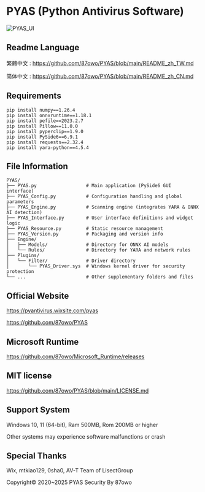 # PYAS (Python Antivirus Software)

![PYAS_UI](https://github.com/user-attachments/assets/68765836-7272-482f-b8cd-d8ba728d88ab)

## Readme Language

繁體中文 : https://github.com/87owo/PYAS/blob/main/README_zh_TW.md

简体中文 : https://github.com/87owo/PYAS/blob/main/README_zh_CN.md

## Requirements

```
pip install numpy==1.26.4
pip install onnxruntime==1.18.1
pip install pefile==2023.2.7
pip install Pillow==11.0.0
pip install pyperclip==1.9.0
pip install PySide6==6.9.1
pip install requests==2.32.4
pip install yara-python==4.5.4
```

## File Information

```
PYAS/
├── PYAS.py                  # Main application (PySide6 GUI interface)
├── PYAS_Config.py           # Configuration handling and global parameters
├── PYAS_Engine.py           # Scanning engine (integrates YARA & ONNX AI detection)
├── PYAS_Interface.py        # User interface definitions and widget logic
├── PYAS_Resource.py         # Static resource management
├── PYAS_Version.py          # Packaging and version info
├── Engine/
│   ├── Models/              # Directory for ONNX AI models
│   └── Rules/               # Directory for YARA and network rules
├── Plugins/
│   └── Filter/              # Driver directory
│       └── PYAS_Driver.sys  # Windows kernel driver for security protection
└── ...                      # Other supplementary folders and files
```

## Official Website

https://pyantivirus.wixsite.com/pyas

https://github.com/87owo/PYAS

## Microsoft Runtime

https://github.com/87owo/Microsoft_Runtime/releases

## MIT license

https://github.com/87owo/PYAS/blob/main/LICENSE.md

## Support System

Windows 10, 11 (64-bit), Ram 500MB, Rom 200MB or higher

Other systems may experience software malfunctions or crash

## Special Thanks

Wix, mtkiao129, 0sha0, AV-T Team of LisectGroup

Copyright© 2020~2025 PYAS Security By 87owo
